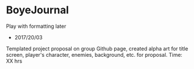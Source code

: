 # BoyeJournal

Play with formatting later

* 2017/20/03

Templated project proposal on group Github page, created alpha art for title screen, player's character, enemies, background, etc. for proposal. Time: XX hrs
